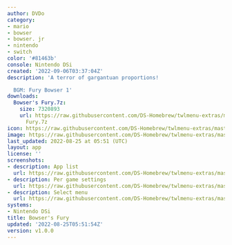 ```yaml
---
author: DVDo
category:
- mario
- bowser
- bowser. jr
- nintendo
- switch
color: '#81463b'
console: Nintendo DSi
created: '2022-09-06T03:37:04Z'
description: 'A terror of gargantuan proportions!

  BGM: Fury Bowser 1'
downloads:
  Bowser's Fury.7z:
    size: 7320893
    url: https://raw.githubusercontent.com/DS-Homebrew/twlmenu-extras/master/_nds/TWiLightMenu/dsimenu/themes/Bowser's
      Fury.7z
icon: https://raw.githubusercontent.com/DS-Homebrew/twlmenu-extras/master/_nds/TWiLightMenu/dsimenu/themes/meta/Bowser%27s%20Fury/icon.png
image: https://raw.githubusercontent.com/DS-Homebrew/twlmenu-extras/master/_nds/TWiLightMenu/dsimenu/themes/meta/Bowser%27s%20Fury/icon.png
last_updated: 2022-08-25 at 05:51 (UTC)
layout: app
license: ''
screenshots:
- description: App list
  url: https://raw.githubusercontent.com/DS-Homebrew/twlmenu-extras/master/_nds/TWiLightMenu/dsimenu/themes/meta/Bowser%27s%20Fury/screenshots/app-list.png
- description: Per game settings
  url: https://raw.githubusercontent.com/DS-Homebrew/twlmenu-extras/master/_nds/TWiLightMenu/dsimenu/themes/meta/Bowser%27s%20Fury/screenshots/per-game-settings.png
- description: Select menu
  url: https://raw.githubusercontent.com/DS-Homebrew/twlmenu-extras/master/_nds/TWiLightMenu/dsimenu/themes/meta/Bowser%27s%20Fury/screenshots/select-menu.png
systems:
- Nintendo DSi
title: Bowser's Fury
updated: '2022-08-25T05:51:54Z'
version: v1.0.0
---
```

